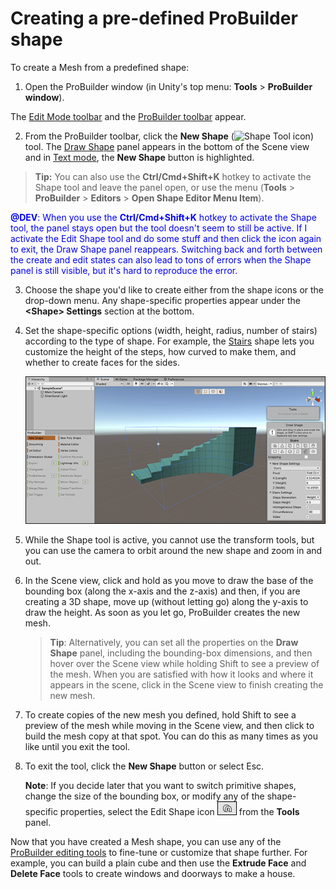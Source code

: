 # Creating a pre-defined ProBuilder shape

To create a Mesh from a predefined shape:  

1. Open the ProBuilder window (in Unity's top menu: **Tools** > **ProBuilder window**).

  The [Edit Mode toolbar](overview-ui.md#edit-mode-toolbar) and the [ProBuilder toolbar](toolbar.md) appear.

2. From the ProBuilder toolbar, click the **New Shape** (![Shape Tool icon](images/icons/Panel_Shapes.png)) tool. The [Draw Shape](shape-tool.md) panel appears in the bottom of the Scene view and in [Text mode](customizing.md#text-vs-icon-mode), the **New Shape** button is highlighted.

  > **Tip:** You can also use the **Ctrl/Cmd+Shift+K** hotkey to activate the Shape tool and leave the panel open, or use the menu (**Tools** > **ProBuilder** > **Editors** > **Open Shape Editor Menu Item**).

  <span style="color:blue">**@DEV**: When you use the **Ctrl/Cmd+Shift+K** hotkey to activate the Shape tool, the panel stays open but the tool doesn't seem to still be active. If I activate the Edit Shape tool and do some stuff and then click the icon again to exit, the Draw Shape panel reappears. Switching back and forth between the create and edit states can also lead to tons of errors when the Shape panel is still visible, but it's hard to reproduce the error. </span>

3. Choose the shape you'd like to create either from the shape icons or the drop-down menu. Any shape-specific properties appear under the **&lt;Shape&gt; Settings** section at the bottom.

4. Set the shape-specific options (width, height, radius, number of stairs) according to the type of shape. For example, the [Stairs](Stair.md) shape lets you customize the height of the steps, how curved to make them, and whether to create faces for the sides. 

	![Preview of the stairs inside the bounding box](images/Example_ShapeToolsWithCurvedStair2.png) 

5. While the Shape tool is active, you cannot use the transform tools, but you can use the camera to orbit around the new shape and zoom in and out. 

6. In the Scene view, click and hold as you move to draw the base of the bounding box (along the x-axis and the z-axis) and then, if you are creating a 3D shape, move up (without letting go) along the y-axis to draw the height. As soon as you let go, ProBuilder creates the new mesh.

	> **Tip**: Alternatively, you can set all the properties on the **Draw Shape** panel, including the bounding-box dimensions, and then hover over the Scene view while holding Shift to see a preview of the mesh. When you are satisfied with how it looks and where it appears in the scene, click in the Scene view to finish creating the new mesh.

7. To create copies of the new mesh you defined, hold Shift to see a preview of the mesh while moving in the Scene view, and then click to build the mesh copy at that spot. You can do this as many times as you like until you exit the tool.

8. To exit the tool, click the **New Shape** button or select Esc. 

	**Note**: If you decide later that you want to switch primitive shapes, change the size of the bounding box, or modify any of the shape-specific properties, select the Edit Shape icon ![Edit Shape icon](images/icons/tool-arch.png) from the **Tools** panel. 


Now that you have created a Mesh shape, you can use any of the [ProBuilder editing tools](workflow-edit.md) to fine-tune or customize that shape further. For example, you can build a plain cube and then use the **Extrude Face** and **Delete Face** tools to create windows and doorways to make a house.

